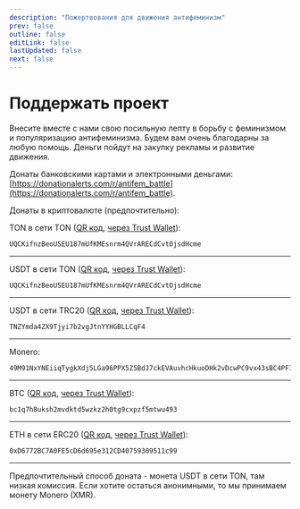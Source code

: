 ```yaml
---
description: "Пожертвования для движения антифеминизм"
prev: false
outline: false
editLink: false
lastUpdated: false
next: false
---
```


# Поддержать проект

Внесите вместе с нами свою посильную лепту в борьбу с феминизмом и популяризацию антифеминизма. Будем вам очень благодарны за любую помощь. Деньги пойдут на закупку рекламы и развитие движения.

Донаты банковскими картами и электронными деньгами: [https://donationalerts.com/r/antifem_battle](https://donationalerts.com/r/antifem_battle).

Донаты в криптовалюте (предпочтительно):

TON в сети TON ([QR код](/img/crypto/donate_qr_ton_ton.jpg), [через Trust Wallet](https://link.trustwallet.com/send?coin=607&address=UQCKifnzBeoUSEU187mUfKMEsnrm4QVrARECdCvtOjsdHcme)):

```
UQCKifnzBeoUSEU187mUfKMEsnrm4QVrARECdCvtOjsdHcme
```

---

USDT в сети TON ([QR код](/img/crypto/donate_qr_usdt_ton.jpg), [через Trust Wallet](https://link.trustwallet.com/send?coin=607&address=UQCKifnzBeoUSEU187mUfKMEsnrm4QVrARECdCvtOjsdHcme&token_id=EQCxE6mUtQJKFnGfaROTKOt1lZbDiiX1kCixRv7Nw2Id_sDs)):

```
UQCKifnzBeoUSEU187mUfKMEsnrm4QVrARECdCvtOjsdHcme
```

---

USDT в сети TRC20 ([QR код](/img/crypto/donate_qr_usdt_trc20.jpg), [через Trust Wallet](https://link.trustwallet.com/send?coin=195&address=TNZYmda4ZX9Tjyi7b2vgJtnYYHGBLLCqF4&token_id=TR7NHqjeKQxGTCi8q8ZY4pL8otSzgjLj6t)):

```
TNZYmda4ZX9Tjyi7b2vgJtnYYHGBLLCqF4
```

---

Monero:

```
49M91NxYNEiiqTygkXdj5LGa96PPX5Z5BdJ7ckEVAuvhcHkuoDHk2vDcwPC9vx43sBC4PF1tqMmCsXq79Bu9WvNp9FutkfM
```

---

BTC ([QR код](/img/crypto/donate_qr_btc.jpg), [через Trust Wallet](https://link.trustwallet.com/send?coin=0&address=bc1q7h8uksh2mvdktd5wzkz2h0tg9cxpzf5mtwu493)):

```
bc1q7h8uksh2mvdktd5wzkz2h0tg9cxpzf5mtwu493
```

---

ETH в сети ERC20 ([QR код](/img/crypto/donate_qr_eth_erc20.jpg), [через Trust Wallet](https://link.trustwallet.com/send?coin=60&address=0xD6772BC7A0FE5cD6d695e312CD40759309511c99)):

```
0xD6772BC7A0FE5cD6d695e312CD40759309511c99
```

---

Предпочтительный способ доната - монета USDT в сети TON, там низкая комиссия. Если хотите остаться анонимными, то мы принимаем монету Monero (XMR).
